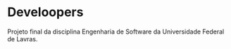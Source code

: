 # Develoopers
Projeto final da disciplina Engenharia de Software da Universidade Federal de Lavras.
